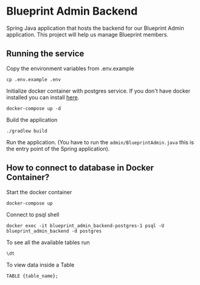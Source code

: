 # Blueprint Admin Backend
Spring Java application that hosts the backend for our Blueprint Admin application. This project will help us manage Blueprint members.

## Running the service
Copy the environment variables from .env.example
```
cp .env.example .env
```
Initialize docker container with postgres service. If you don't have docker installed you can install [here](https://docs.docker.com/engine/install/).
```
docker-compose up -d
```
Build the application
```
./gradlew build
```
Run the application. (You have to run the ```admin/BlueprintAdmin.java``` this is the entry point of the Spring application).

## How to connect to database in Docker Container?
Start the docker container
```
docker-compose up
```

Connect to psql shell
```
docker exec -it blueprint_admin_backend-postgres-1 psql -U blueprint_admin_backend -d postgres
```
To see all the available tables run
```
\dt
```
To view data inside a Table
```
TABLE {table_name};
```
